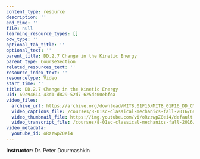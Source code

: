 ```yaml
---
content_type: resource
description: ''
end_time: ''
file: null
learning_resource_types: []
ocw_type: ''
optional_tab_title: ''
optional_text: ''
parent_title: DD.2.7 Change in the Kinetic Energy
parent_type: CourseSection
related_resources_text: ''
resource_index_text: ''
resourcetype: Video
start_time: ''
title: DD.2.7 Change in the Kinetic Energy
uid: 69c94614-43d1-d829-52d7-625dc00ebfea
video_files:
  archive_url: https://archive.org/download/MIT8.01F16/MIT8_01F16_DD_CMframe7_360p.mp4
  video_captions_file: /courses/8-01sc-classical-mechanics-fall-2016/68cca044ee505964988192c22069c391_oRzzwpZ0ei4.vtt
  video_thumbnail_file: https://img.youtube.com/vi/oRzzwpZ0ei4/default.jpg
  video_transcript_file: /courses/8-01sc-classical-mechanics-fall-2016/f1f89ab949f4b2b9dfb7a68996ee08ab_oRzzwpZ0ei4.pdf
video_metadata:
  youtube_id: oRzzwpZ0ei4
---
```


**Instructor:** Dr. Peter Dourmashkin



